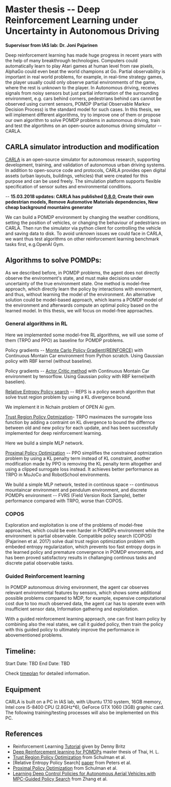 # Master thesis -- Deep Reinforcement Learning under Uncertainty in Autonomous Driving
**Supervisor from IAS lab: Dr. Joni Pajarinen**

Deep reinforcement learning has made huge progress in recent years with the help of many breakthrough technologies. Computers could automatically learn to play Atari games at human level from raw pixels, AlphaGo could even beat the world champions at Go. Partial observability is important in real world problems, for example, in real-time strategy games, the player usually could only observe partial environments of the game, where the rest is unknown to the player. In Autonomous driving, receives signals from noisy sensors but just partial information of the surrounding environment, e.g. cars behind corners, pedestrians behind cars cannot be observed using current sensors, POMDP (Partial Observable Markov Decision Process) is the standard model for such cases. In this thesis, we will implement different algorithms, try to improve one of them or propose our own algorithm to solve POMDP problems in autonomous driving, train and test the algortihms on an open-source autonomus driving simulator -- CARLA.


## CARLA simulator introduction and modification

[CARLA](http://www.carla.org/) is an open-source simulator for autonomous research, supporting development, training, and validation of autonomous urban driving systems. In addition to open-source code and protocols, CARLA provides open digital assets (urban layouts, buildings, vehicles) that were created for this purpose and can be used freely. The simulation platform supports flexible specification of sensor suites and environmental conditions.

-- **15.03.2018 updates: CARLA has published [0.8.0](https://github.com/carla-simulator/carla/tree/release_0.8.0), Create their own pedestrian models, Remove Automotive Materials dependencies, New cheap background mountains generator**

We can build a POMDP environment by changing the weather conditions, setting the position of vehicles, or changing the behaviour of pedestrians on CARLA. Then run the simulator via python client for controlling the vehicle and saving data to disk. To avoid unknown issues we could face in CARLA, we want thus test algorithms on other reinforcement learning benchmark tasks first, e.g.OpenAI Gym.

## Algorithms to solve POMDPs:
As we described before, in POMDP problems, the agent does not directly observe the environment's state, and must make decisions under uncertainty of the true environment state. One method is model-free approach, which directly learn the policy by interactions with environment, and thus, without learning the model of the environment. An alternative solution could be model-based approach, which learns a POMDP model of the environment and afterwards compute an optimal policy based on the learned model. In this thesis, we will focus on model-free approaches.

### General algorithms in RL
Here we implemented some model-free RL algorithms, we will use some of them (TRPO and PPO) as baseline for POMDP problems.

Policy gradients -- [Monte Carlo Policy Gradient(REINFORCE)](https://git.ias.informatik.tu-darmstadt.de/zhi/ReinforcementLearning/tree/master/code/REINFORCE(VPG)) with Continuous Montain Car environment from Python scratch. Using Gaussian policy with RBF kernel (without baseline).

Policy gradients -- [Actor Critic method](https://git.ias.informatik.tu-darmstadt.de/zhi/ReinforcementLearning/tree/master/code/Actor_Critic) with Continuous Montain Car environment by tensorflow. Using Gaussian policy with RBF kernel(with baselien).

[Relative Entropy Policy search](https://git.ias.informatik.tu-darmstadt.de/zhi/ReinforcementLearning/tree/master/code/REPS) -- REPS is a policy search algorithm that solve trust region problem by using a KL divergence bound.

We implement it in Nchain problem of OPEN AI gym.

[Trust Region Policy Optmization](https://git.ias.informatik.tu-darmstadt.de/zhi/ReinforcementLearning/tree/master/code/TRPO)- TRPO maximazes the surrogate loss function by adding a contraint on KL divergence to bound the differnce between old and new policy for each update, and has been successfully implemented for deep reinforcement learning.

Here we build a simple MLP network.

[Proximal Policy Optimization](https://git.ias.informatik.tu-darmstadt.de/zhi/ReinforcementLearning/tree/master/code/PPO) -- PPO simplifies the constrained optmization problem by using a KL penalty term instead of KL constraint, another modification made by PPO is removing the KL penalty term altogether and using a clipped surrogate loss instead. It achieves better performance as TRPO in MuJoCo and RobotSchool environments.

We build a simple MLP network, tested in continous space -- continuous mountaincar environment and pendulum environment, and discrete POMDPs environment -- FVRS (Field Version Rock Sample), better performance compared with TRPO, worse than COPOS.

### COPOS
Exploration and exploitation is one of the problems of model-free approaches, which could be even harder in POMDPs environment while the environment is partial observable. Compatible policy search (COPOS) (Pajarinen et al. 2017) solve dual trust region optimization problem with embeded entropy regularization, which prevents too fast entropy dorps in the learned policy and premature convergence in POMDP envroments, and has been proved satisfactory results in challanging continous tasks and discrete patial observable tasks.

### Guided Reinforcement learning
In POMDP autonomous driving environment, the agent car observes relevant environmental features by sensors, which shows some additional possible problems compared to MDP, for example, expensive computational cost due to too much observed data, the agent car has to operate even with insufficient sensor data, 
 Information gathering and exploitation. 
 
 With a guided reinforcement learning approach, one can first learn policy by combining also the real states, we call it guided policy, then train the policy with this guided policy to ultimately improve the performance in abovementioned problems.
## Timeline:
Start Date: TBD
End Date: TBD

Check [timeplan](https://git.ias.informatik.tu-darmstadt.de/zhi/ReinforcementLearning/blob/master/Timeplan.pdf) for detailed information.

## Equipment
CARLA is built on a PC in IAS lab, with Ubuntu 17.10 system, 16GB memory, Intel core i5-8400 CPU (2.8GHz*6), GeForce GTX 1060 (3GB) graphic card. The following training/testing processes will also be implemented on this PC.
 
## References
- Reinforcement Learning [Tutorial](https://github.com/dennybritz/reinforcement-learning) given by Denny Britz
- [Deep Reinforcement learning for POMDPs](http://www.ausy.tu-darmstadt.de/uploads/Team/JoniPajarinen/master_thesis_hong_linh_thai_2018.pdf) master thesis of Thai, H. L.
- [Trust Region Policy Optimization](https://arxiv.org/abs/1502.05477) from Schulman et al.
- [Relative Entropy Policy Search] [paper](https://pdfs.semanticscholar.org/ff47/526838ce85d77a50197a0c5f6ee5095156aa.pdf) from Peters et al.
- [Proximal Policy Optimization](https://arxiv.org/abs/1707.06347) from Schulman et al.
- [Learning Deep Control Policies for Autonomous Aerial Vehicles with MPC-Guided Policy Search](http://rll.berkeley.edu/icra2016mpcgps/ICRA16_MPCGPS) from Zhang et al.
